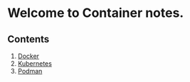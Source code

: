 # Welcome to Container notes.

## Contents

1. [Docker](docker/index.md)
2. [Kubernetes](kubernetes/index.md)
3. [Podman](podman/index.md)
